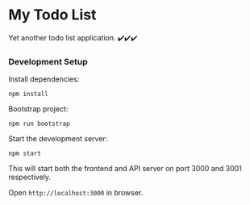 # My Todo List
Yet another todo list application. ✔️✔️✔️

### Development Setup
Install dependencies:
```
npm install
```
Bootstrap project:
```
npm run bootstrap
```
Start the development server:
```
npm start
```
This will start both the frontend and API server on port 3000 and 3001 respectively.

Open `http://localhost:3000` in browser.
